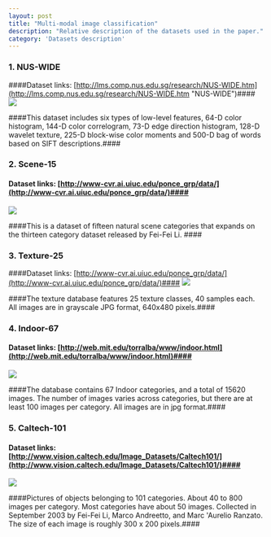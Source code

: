 ```yaml
---
layout: post
title: "Multi-modal image classification"
description: "Relative description of the datasets used in the paper."
category: 'Datasets description'
---
```


### 1. NUS-WIDE
####Dataset links: [http://lms.comp.nus.edu.sg/research/NUS-WIDE.htm](http://lms.comp.nus.edu.sg/research/NUS-WIDE.htm "NUS-WIDE")####
![](http://i.imgur.com/ELNN9RA.jpg)

####This dataset includes six types of low-level features, 64-D color histogram, 144-D color correlogram, 73-D edge direction histogram, 128-D wavelet texture, 225-D block-wise color moments and 500-D bag of words based on SIFT descriptions.####

### 2. Scene-15
####  Dataset links: [http://www-cvr.ai.uiuc.edu/ponce_grp/data/](http://www-cvr.ai.uiuc.edu/ponce_grp/data/)####
![](http://i.imgur.com/BdLcaZE.jpg)

####This is a dataset of fifteen natural scene categories that expands on the thirteen category dataset released by Fei-Fei Li. ####

### 3. Texture-25
####Dataset links: [http://www-cvr.ai.uiuc.edu/ponce_grp/data/](http://www-cvr.ai.uiuc.edu/ponce_grp/data/)####
![](http://i.imgur.com/zz6MbXz.jpg)

####The texture database features 25 texture classes, 40 samples each. All images are in grayscale JPG format, 640x480 pixels.####

### 4. Indoor-67
#### Dataset links: [http://web.mit.edu/torralba/www/indoor.html](http://web.mit.edu/torralba/www/indoor.html)####
![](http://i.imgur.com/ff62j7Q.jpg)

####The database contains 67 Indoor categories, and a total of 15620 images. The number of images varies across categories, but there are at least 100 images per category. All images are in jpg format.####

### 5. Caltech-101
#### Dataset links: [http://www.vision.caltech.edu/Image_Datasets/Caltech101/](http://www.vision.caltech.edu/Image_Datasets/Caltech101/)####
![](http://i.imgur.com/Y3chY0s.jpg)

####Pictures of objects belonging to 101 categories. About 40 to 800 images per category. Most categories have about 50 images. Collected in September 2003 by Fei-Fei Li, Marco Andreetto, and Marc 'Aurelio Ranzato.  The size of each image is roughly 300 x 200 pixels.####
